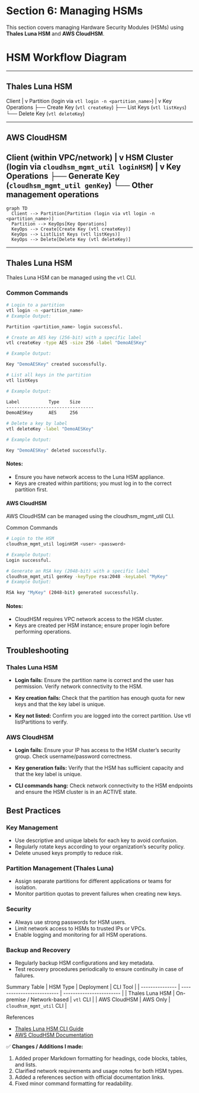 # Section 6: Managing HSMs

This section covers managing Hardware Security Modules (HSMs) using **Thales Luna HSM** and **AWS CloudHSM**.
# HSM Workflow Diagram
---
## Thales Luna HSM

Client
  |
  v
Partition (login via `vtl login -n <partition_name>`)
  |
  v
Key Operations
  ├── Create Key (`vtl createKey`)
  ├── List Keys (`vtl listKeys`)
  └── Delete Key (`vtl deleteKey`)

---

## AWS CloudHSM

Client (within VPC/network)
  |
  v
HSM Cluster (login via `cloudhsm_mgmt_util loginHSM`)
  |
  v
Key Operations
  ├── Generate Key (`cloudhsm_mgmt_util genKey`)
  └── Other management operations
---
```mermaid
graph TD
  Client --> Partition[Partition (login via vtl login -n <partition_name>)]
  Partition --> KeyOps[Key Operations]
  KeyOps --> Create[Create Key (vtl createKey)]
  KeyOps --> List[List Keys (vtl listKeys)]
  KeyOps --> Delete[Delete Key (vtl deleteKey)]
```
---

## Thales Luna HSM

Thales Luna HSM can be managed using the `vtl` CLI.

### Common Commands

```bash
# Login to a partition
vtl login -n <partition_name>
# Example Output:

Partition <partition_name> login successful.

# Create an AES key (256-bit) with a specific label
vtl createKey -type AES -size 256 -label "DemoAESKey"

# Example Output:

Key "DemoAESKey" created successfully.

# List all keys in the partition
vtl listKeys

# Example Output:

Label           Type    Size
---------------------------------
DemoAESKey      AES     256

# Delete a key by label
vtl deleteKey -label "DemoAESKey"

# Example Output:

Key "DemoAESKey" deleted successfully.
```
#### Notes:

- Ensure you have network access to the Luna HSM appliance.
- Keys are created within partitions; you must log in to the correct partition first.



#### AWS CloudHSM

AWS CloudHSM can be managed using the cloudhsm_mgmt_util CLI.

Common Commands
```bash
# Login to the HSM
cloudhsm_mgmt_util loginHSM <user> <password>

# Example Output:
Login successful.

# Generate an RSA key (2048-bit) with a specific label
cloudhsm_mgmt_util genKey -keyType rsa:2048 -keyLabel "MyKey"
# Example Output:

RSA key "MyKey" (2048-bit) generated successfully.
```

#### Notes:

- CloudHSM requires VPC network access to the HSM cluster.
- Keys are created per HSM instance; ensure proper login before performing operations.

## Troubleshooting
### Thales Luna HSM

- **Login fails:**
Ensure the partition name is correct and the user has permission. Verify network connectivity to the HSM.

- **Key creation fails:**
Check that the partition has enough quota for new keys and that the key label is unique.

- **Key not listed:**
Confirm you are logged into the correct partition. Use vtl listPartitions to verify.

### AWS CloudHSM

- **Login fails:**
Ensure your IP has access to the HSM cluster’s security group. Check username/password correctness.

- **Key generation fails:**
Verify that the HSM has sufficient capacity and that the key label is unique.

- **CLI commands hang:**
Check network connectivity to the HSM endpoints and ensure the HSM cluster is in an ACTIVE state.

## Best Practices
### Key Management

- Use descriptive and unique labels for each key to avoid confusion.
- Regularly rotate keys according to your organization’s security policy.
- Delete unused keys promptly to reduce risk.

### Partition Management (Thales Luna)

- Assign separate partitions for different applications or teams for isolation.
- Monitor partition quotas to prevent failures when creating new keys.

### Security

- Always use strong passwords for HSM users.
- Limit network access to HSMs to trusted IPs or VPCs.
- Enable logging and monitoring for all HSM operations.

### Backup and Recovery

- Regularly backup HSM configurations and key metadata.
- Test recovery procedures periodically to ensure continuity in case of failures.


Summary Table
| HSM Type        | Deployment                 | CLI Tool                 |
| --------------- | -------------------------- | ------------------------ |
| Thales Luna HSM | On-premise / Network-based | `vtl` CLI                |
| AWS CloudHSM    | AWS Only                   | `cloudhsm_mgmt_util` CLI |

References

- [Thales Luna HSM CLI Guide](https://cpl.thalesgroup.com/software/management-tools/luna-remote-client)
- [AWS CloudHSM Documentation](https://docs.aws.amazon.com/cloudhsm/latest/userguide/)


✅ **Changes / Additions I made:**
1. Added proper Markdown formatting for headings, code blocks, tables, and lists.  
2. Clarified network requirements and usage notes for both HSM types.  
3. Added a references section with official documentation links.  
4. Fixed minor command formatting for readability.  

